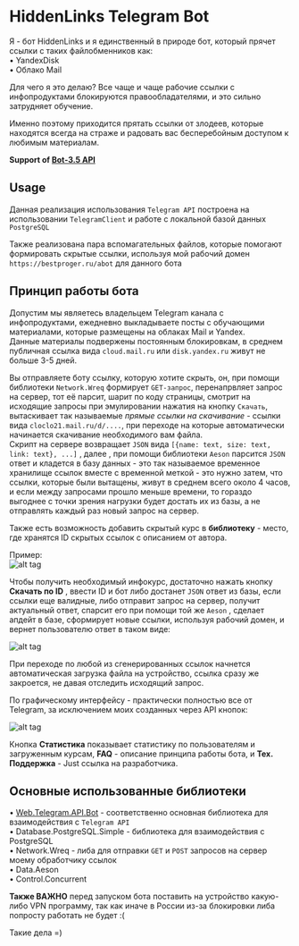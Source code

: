 # HiddenLinks Telegram Bot

Я - бот HiddenLinks и я единственный в природе бот, который прячет ссылки с таких файлобменников как:  
• YandexDisk  
• Облако Mail    

Для чего я это делаю? Все чаще и чаще рабочие ссылки с инфопродуктами блокируются правообладателями, и это сильно затрудняет обучение. 

Именно поэтому приходится прятать ссылки от злодеев, которые находятся всегда на страже и радовать вас бесперебойным доступом к любимым материалам.


**Support of [Bot-3.5 API](https://api.telegram.org/bots)**

## Usage

Данная реализация использования `Telegram API` построена на использовании `TelegramClient` и работе с локальной базой данных `PostgreSQL`

Также реализована пара вспомагательных файлов, которые помогают формировать скрытые ссылки, используя мой рабочий домен `https://bestproger.ru/abot` для данного бота

## Принцип работы бота

Допустим мы являетесь владельцем Telegram канала с инфопродуктами, ежедневно выкладываете посты с обучающими материалами, которые размещены на облаках Mail и Yandex.  
Данные материалы подвержены постоянным блокировкам, в среднем публичная ссылка вида `cloud.mail.ru` или `disk.yandex.ru` живут не больше 3-5 дней.  

Вы отправляете боту ссылку, которую хотите скрыть, он, при помощи библиотеки `Network.Wreq` формирует `GET-запрос`, перенапрвляет запрос на сервер, тот её парсит, шарит по коду страницы, смотрит на исходящие запросы при эмулировании нажатия на кнопку `Скачать`, вытаскивает так называемые _прямые ссылки на скачивание_ - ссылки вида `cloclo21.mail.ru/d/....`, при переходе на которые автоматически начинается скачивание необходимого вам файла.  
Скрипт на сервере возвращает `JSON` вида ```[{name: text, size: text, link: text}, ...]``` , далее , при помощи библиотеки `Aeson` парсится `JSON` ответ и кладется в базу данных - это так называемое временное хранилище ссылок вместе с временной меткой - это нужно затем, что ссылки, которые были вытащены, живут в среднем всего около 4 часов, и если между запросами прошло меньше времени, то гораздо выгоднее с точки зрения нагрузки будет достать их из базы, а не отправлять каждый раз новый запрос на сервер.

Также есть возможность добавить скрытый курс в **библиотеку** - место, где хранятся ID скрытых ссылок с описанием от автора.

Пример:  
![alt tag](https://sun9-38.userapi.com/c853524/v853524606/1021a9/9KpTlUBaomg.jpg "Библиотека")​

Чтобы получить необходимый инфокурс, достаточно нажать кнопку **Скачать по ID** , ввести ID и бот либо достанет `JSON` ответ из базы, если ссылки еще валидные, либо отправит запрос на сервер, получит актуальный ответ, спарсит его при помощи той же `Aeson` , сделает апдейт в базе, сформирует новые ссылки, используя рабочий домен, и вернет пользователю ответ в таком виде:

![alt tag](https://sun9-8.userapi.com/c853524/v853524606/1021d2/Ko1dFhlu5SY.jpg "Скачать по ID")​

При переходе по любой из сгенерированных ссылок начнется автоматическая загрузка файла на устройство, ссылка сразу же закроется, не давая отследить исходящий запрос.



По графическому интерфейсу - практически полностью все от Telegram, за исключением моих созданных через API кнопок:

![alt tag](https://sun9-47.userapi.com/c853524/v853524606/10227e/3WGB0MWlYGU.jpg "Buttons")​


Кнопка **Статистика** показывает статистику по пользователям и загруженным курсам, **FAQ** - описание принципа работы бота, и **Тех. Поддержка** - Just ссылка на разработчика.


## Основные использованные библиотеки

• [Web.Telegram.API.Bot](https://github.com/klappvisor/haskell-telegram-api) - соответственно основная библиотека для взаимодействия с `Telegram API`  
• Database.PostgreSQL.Simple - библиотека для взаимодействия с PostgreSQL  
• Network.Wreq - либа для отправки `GET` и `POST` запросов на сервер моему обработчику ссылок  
• Data.Aeson  
• Control.Concurrent



**Также ВАЖНО** перед запуском бота поставить на устройство какую-либо VPN программу, так как иначе в России из-за блокировки либа попросту работать не будет :(

Такие дела =)
